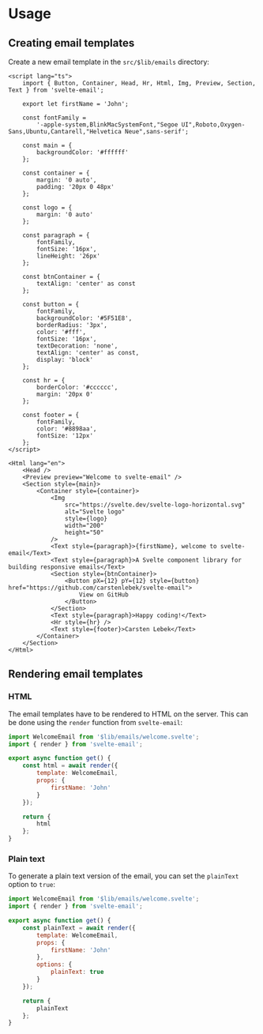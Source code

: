 # Usage

## Creating email templates

Create a new email template in the `src/$lib/emails` directory:

```svelte title="src/$lib/emails/welcome.svelte"|copy
<script lang="ts">
	import { Button, Container, Head, Hr, Html, Img, Preview, Section, Text } from 'svelte-email';

	export let firstName = 'John';

	const fontFamily =
		'-apple-system,BlinkMacSystemFont,"Segoe UI",Roboto,Oxygen-Sans,Ubuntu,Cantarell,"Helvetica Neue",sans-serif';

	const main = {
		backgroundColor: '#ffffff'
	};

	const container = {
		margin: '0 auto',
		padding: '20px 0 48px'
	};

	const logo = {
		margin: '0 auto'
	};

	const paragraph = {
		fontFamily,
		fontSize: '16px',
		lineHeight: '26px'
	};

	const btnContainer = {
		textAlign: 'center' as const
	};

	const button = {
		fontFamily,
		backgroundColor: '#5F51E8',
		borderRadius: '3px',
		color: '#fff',
		fontSize: '16px',
		textDecoration: 'none',
		textAlign: 'center' as const,
		display: 'block'
	};

	const hr = {
		borderColor: '#cccccc',
		margin: '20px 0'
	};

	const footer = {
		fontFamily,
		color: '#8898aa',
		fontSize: '12px'
	};
</script>

<Html lang="en">
	<Head />
	<Preview preview="Welcome to svelte-email" />
	<Section style={main}>
		<Container style={container}>
			<Img
				src="https://svelte.dev/svelte-logo-horizontal.svg"
				alt="Svelte logo"
				style={logo}
				width="200"
				height="50"
			/>
			<Text style={paragraph}>{firstName}, welcome to svelte-email</Text>
			<Text style={paragraph}>A Svelte component library for building responsive emails</Text>
			<Section style={btnContainer}>
				<Button pX={12} pY={12} style={button} href="https://github.com/carstenlebek/svelte-email">
					View on GitHub
				</Button>
			</Section>
			<Text style={paragraph}>Happy coding!</Text>
			<Hr style={hr} />
			<Text style={footer}>Carsten Lebek</Text>
		</Container>
	</Section>
</Html>
```

## Rendering email templates

### HTML

The email templates have to be rendered to HTML on the server. This can be done using the `render` function from `svelte-email`:

```js title="src/routes/send-welcome-email/+server.ts"|copy
import WelcomeEmail from '$lib/emails/welcome.svelte';
import { render } from 'svelte-email';

export async function get() {
	const html = await render({
		template: WelcomeEmail,
		props: {
			firstName: 'John'
		}
	});

	return {
		html
	};
}
```

### Plain text

To generate a plain text version of the email, you can set the `plainText` option to `true`:

```js title="src/routes/send-welcome-email/+server.ts"|copy
import WelcomeEmail from '$lib/emails/welcome.svelte';
import { render } from 'svelte-email';

export async function get() {
	const plainText = await render({
		template: WelcomeEmail,
		props: {
			firstName: 'John'
		},
		options: {
			plainText: true
		}
	});

	return {
		plainText
	};
}
```
